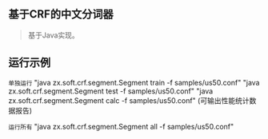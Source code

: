 
## 基于CRF的中文分词器

> 基于Java实现。

## 运行示例

`单独运行`
"java zx.soft.crf.segment.Segment train -f samples/us50.conf"
"java zx.soft.crf.segment.Segment test -f samples/us50.conf"
"java zx.soft.crf.segment.Segment calc -f samples/us50.conf" (可输出性能统计数据报告)

`运行所有`
"java zx.soft.crf.segment.Segment all -f samples/us50.conf"

